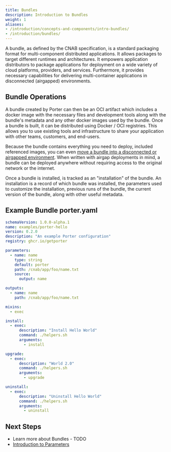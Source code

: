 ```yaml
---
title: Bundles
description: Introduction to Bundles
weight: 1
aliases:
- /introduction/concepts-and-components/intro-bundles/
- /introduction/bundles/
---
```


A bundle, as defined by the CNAB specification, is a standard packaging format for multi-component distributed applications. It allows packages to target different runtimes and architectures. It empowers application distributors to package applications for deployment on a wide variety of cloud platforms, providers, and services. Furthermore, it provides necessary capabilities for delivering multi-container applications in disconnected (airgapped) environments.

## Bundle Operations

A bundle created by Porter can then be an OCI artifact which includes a docker image with the necessary files and development tools along with the bundle's metadata and any other docker images used by the bundle. Once a bundle is built, it can be distributed using Docker / OCI registries.
This allows you to use existing tools and infrastructure to share your application with other teams, customers, and end-users.

Because the bundle contains everything you need to deploy, included referenced images, you can even [move a bundle into a disconnected or airgapped environment](/docs/administration/move-bundles-airgapped/). When written with airgap deployments in mind, a bundle can be deployed anywhere without requiring access to the original network or the internet.

Once a bundle is installed, is tracked as an "installation" of the bundle.
An installation is a record of which bundle was installed, the parameters used to customize the installation, previous runs of the bundle, the current version of the bundle, along with other useful metadata.

## Example Bundle porter.yaml

```yaml
schemaVersion: 1.0.0-alpha.1
name: examples/porter-hello
version: 0.2.0
description: "An example Porter configuration"
registry: ghcr.io/getporter

parameters:
  - name: name
    type: string
    default: porter
    path: /cnab/app/foo/name.txt
    source:
      output: name

outputs:
  - name: name
    path: /cnab/app/foo/name.txt

mixins:
  - exec

install:
  - exec:
      description: "Install Hello World"
      command: ./helpers.sh
      arguments:
        - install

upgrade:
  - exec:
      description: "World 2.0"
      command: ./helpers.sh
      arguments:
        - upgrade

uninstall:
  - exec:
      description: "Uninstall Hello World"
      command: ./helpers.sh
      arguments:
        - uninstall
```

## Next Steps

- Learn more about Bundles - TODO
- [Introduction to Parameters](/docs/introduction/concepts-and-components/intro-parameters)
